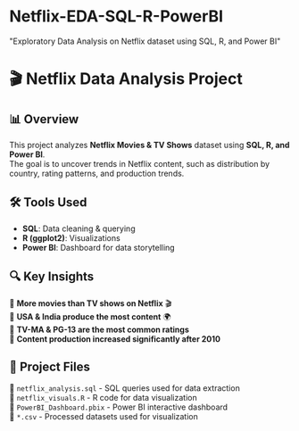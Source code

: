 # Netflix-EDA-SQL-R-PowerBI
"Exploratory Data Analysis on Netflix dataset using SQL, R, and Power BI"
# 🎬 Netflix Data Analysis Project  

## 📊 Overview  
This project analyzes **Netflix Movies & TV Shows** dataset using **SQL, R, and Power BI**.  
The goal is to uncover trends in Netflix content, such as distribution by country, rating patterns, and production trends.  

## 🛠️ Tools Used  
- **SQL**: Data cleaning & querying  
- **R (ggplot2)**: Visualizations  
- **Power BI**: Dashboard for data storytelling  

## 🔍 Key Insights  
📌 **More movies than TV shows on Netflix** 🎬  
📌 **USA & India produce the most content** 🌍  
📌 **TV-MA & PG-13 are the most common ratings**  
📌 **Content production increased significantly after 2010**  

## 📂 Project Files  
📁 `netflix_analysis.sql` - SQL queries used for data extraction  
📁 `netflix_visuals.R` - R code for data visualization  
📁 `PowerBI_Dashboard.pbix` - Power BI interactive dashboard  
📁 `*.csv` - Processed datasets used for visualization  
